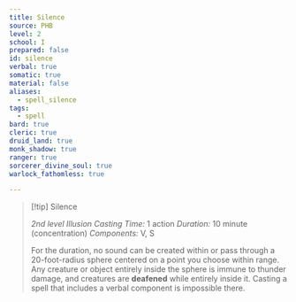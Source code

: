 ```yaml
---
title: Silence
source: PHB
level: 2
school: I
prepared: false
id: silence
verbal: true
somatic: true
material: false
aliases:
  - spell_silence
tags:
  - spell
bard: true
cleric: true
druid_land: true
monk_shadow: true
ranger: true
sorcerer_divine_soul: true
warlock_fathomless: true

---
```

>[!tip] Silence
>
> *2nd level Illusion*
> *Casting Time:* 1 action
> *Duration:* 10 minute (concentration)
> *Components:* V, S
>
>For the duration, no sound can be created within or pass through a 20-foot-radius sphere centered on a point you choose within range. Any creature or object entirely inside the sphere is immune to thunder damage, and creatures are **deafened** while entirely inside it. Casting a spell that includes a verbal component is impossible there.
>

